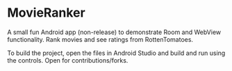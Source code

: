 # MovieRanker
A small fun Android app (non-release) to demonstrate Room and WebView functionality. Rank movies and see ratings from RottenTomatoes.

To build the project, open the files in Android Studio and build and run using the controls. Open for contributions/forks.
